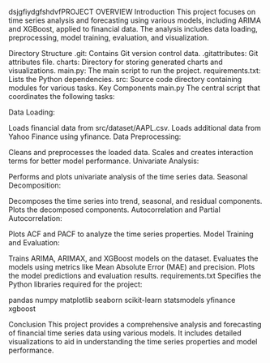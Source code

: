 dsjgfiydgfshdvfPROJECT OVERVIEW
Introduction
This project focuses on time series analysis and forecasting using various models, including ARIMA and XGBoost, applied to financial data. The analysis includes data loading, preprocessing, model training, evaluation, and visualization.

Directory Structure
.git: Contains Git version control data.
.gitattributes: Git attributes file.
charts: Directory for storing generated charts and visualizations.
main.py: The main script to run the project.
requirements.txt: Lists the Python dependencies.
src: Source code directory containing modules for various tasks.
Key Components
main.py
The central script that coordinates the following tasks:

Data Loading:

Loads financial data from src/dataset/AAPL.csv.
Loads additional data from Yahoo Finance using yfinance.
Data Preprocessing:

Cleans and preprocesses the loaded data.
Scales and creates interaction terms for better model performance.
Univariate Analysis:

Performs and plots univariate analysis of the time series data.
Seasonal Decomposition:

Decomposes the time series into trend, seasonal, and residual components.
Plots the decomposed components.
Autocorrelation and Partial Autocorrelation:

Plots ACF and PACF to analyze the time series properties.
Model Training and Evaluation:

Trains ARIMA, ARIMAX, and XGBoost models on the dataset.
Evaluates the models using metrics like Mean Absolute Error (MAE) and precision.
Plots the model predictions and evaluation results.
requirements.txt
Specifies the Python libraries required for the project:

pandas
numpy
matplotlib
seaborn
scikit-learn
statsmodels
yfinance
xgboost

Conclusion
This project provides a comprehensive analysis and forecasting of financial time series data using various models. It includes detailed visualizations to aid in understanding the time series properties and model performance. ​